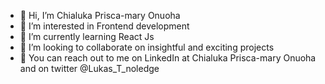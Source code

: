 - 👋 Hi, I’m Chialuka Prisca-mary Onuoha
- 👀 I’m interested in Frontend development
- 🌱 I’m currently learning React Js
- 💞️ I’m looking to collaborate on insightful and exciting projects
- 🧗 You can reach out to me on LinkedIn at Chialuka Prisca-mary Onuoha and on twitter @Lukas_T_noledge
<!---
Lukas-technoledge/Lukas-technoledge is a ✨ special ✨ repository because its `README.md` (this file) appears on your GitHub profile.
You can click the Preview link to take a look at your changes.
--->
